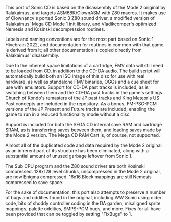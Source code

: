 This port of Sonic CD is based on the disassembly of the Mode 2 original by Ralakaimus,
and targets ASM68K/ClownASM with Z80 macros. It makes use of Clownancy's ported 
Sonic 3 Z80 sound driver, a modified version of Ralakaimus' Mega CD Mode 1 init library, 
and Vladikcomper's optimized Nemesis and Kosinski decompression routines.

Labels and naming conventions are for the most part based on Sonic 1 Hivebrain 2022, 
and documentation for routines in common with that game is derived from it; all other
documentation is copied directly from Ralakaimus' disassembly.

Due to the inherent space limitations of a cartridge, FMV data will still need
to be loaded from CD, in addition to the CD-DA audio. The build script will automatically
build both an ISO image of this disc for use with real hardware, as well as standalone
FMV binaries, OGGs and a cue sheet for use with emulators. Support for CD-DA past tracks is included,
as is switching between them and the CD-DA past tracks in the game's settings. Church of Kondo's 
remasters of the JP past tracks and King Meteor's US Past concepts are included in the repository. 
As a bonus, FM-PSG-PCM versions of the JP Present and Future tracks are included, enabling the 
game to run in a reduced functionality mode without a disc.

Support is included for both the SEGA CD internal save RAM and cartridge SRAM, as is transferring
saves between them, and loading saves made by the Mode 2 version. The Mega CD RAM Cart is, 
of course, not supported.

Almost all of the duplicated code and data required by the Mode 2
original as an inherent part of its structure has been eliminated,
along with a substantial amount of unused garbage leftover from Sonic 1.

The Sub CPU program and the Z80 sound driver are both Kosinski compressed. 128x128 level chunks,
uncompressed in the Mode 2 original, are now Enigma compressed. 16x16 Block mappings are still
Nemesis compressed to save space.

For the sake of documentation, this port also attempts to preserve a number of bugs and oddities 
found in the original, including WW Sonic using older code, bits of shoddy controller coding 
in the DA garden, misaligned sprite mappings, palette oddities, SMPS-PCM bugs, and more.
Fixes for all have been provided that can be toggled by setting "FixBugs" to 1.